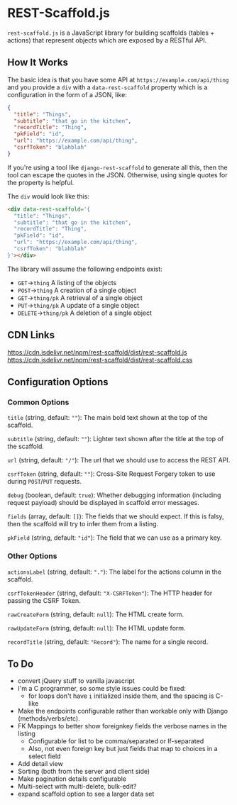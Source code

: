 # REST-Scaffold.js

`rest-scaffold.js` is a JavaScript library for building scaffolds (tables +
actions) that represent objects which are exposed by a RESTful API.

## How It Works

The basic idea is that you have some API at `https://example.com/api/thing` and
you provide a `div` with a `data-rest-scaffold` property which is a
configuration in the form of a JSON, like:

```json
{
  "title": "Things",
  "subtitle": "that go in the kitchen",
  "recordTitle": "Thing",
  "pkField": "id",
  "url": "https://example.com/api/thing",
  "csrfToken": "blahblah"
}
```

If you're using a tool like `django-rest-scaffold` to generate all this, then
the tool can escape the quotes in the JSON. Otherwise, using single quotes for
the property is helpful.

The `div` would look like this:

```html
<div data-rest-scaffold='{
  "title": "Things",
  "subtitle": "that go in the kitchen",
  "recordTitle": "Thing",
  "pkField": "id",
  "url": "https://example.com/api/thing",
  "csrfToken": "blahblah"
}'></div>
```

The library will assume the following endpoints exist:
- `GET`->`thing` A listing of the objects
- `POST`->`thing` A creation of a single object
- `GET`->`thing/pk` A retrieval of a single object
- `PUT`->`thing/pk` A update of a single object
- `DELETE`->`thing/pk` A deletion of a single object

## CDN Links

https://cdn.jsdelivr.net/npm/rest-scaffold/dist/rest-scaffold.js
https://cdn.jsdelivr.net/npm/rest-scaffold/dist/rest-scaffold.css

## Configuration Options

### Common Options

`title` (string, default: `""`): The main bold text shown at the top of the
scaffold.

`subtitle` (string, default: `""`): Lighter text shown after the title at the
top of the scaffold.

`url` (string, default: `"/"`): The url that we should use to access the REST
API.

`csrfToken` (string, default: `""`): Cross-Site Request Forgery token to use
during `POST`/`PUT` requests.

`debug` (boolean, default: `true`): Whether debugging information (including
request payload) should be displayed in scaffold error messages.

`fields` (array, default: `[]`): The fields that we should expect. If this is
falsy, then the scaffold will try to infer them from a listing.

`pkField` (string, default: `"id"`): The field that we can use as a primary
key.

### Other Options

`actionsLabel` (string, default: `"."`): The label for the actions column in
the scaffold.

`csrfTokenHeader` (string, default: `"X-CSRFToken"`): The HTTP header for
passing the CSRF Token.

`rawCreateForm` (string, default: `null`): The HTML create form.

`rawUpdateForm` (string, default: `null`): The HTML update form.

`recordTitle` (string, default: `"Record"`): The name for a single record.

## To Do

- convert jQuery stuff to vanilla javascript
- I'm a C programmer, so some style issues could be fixed:
    - for loops don't have `i` initialized inside them, and the spacing is
      C-like
- Make the endpoints configurable rather than workable only with Django (methods/verbs/etc).
- FK Mappings to better show foreignkey fields the verbose names in the listing
  - Configurable for list to be comma/separated or lf-separated
  - Also, not even foreign key but just fields that map to choices in a select
    field
- Add detail view
- Sorting (both from the server and client side)
- Make pagination details configurable
- Multi-select with multi-delete, bulk-edit?
- expand scaffold option to see a larger data set
